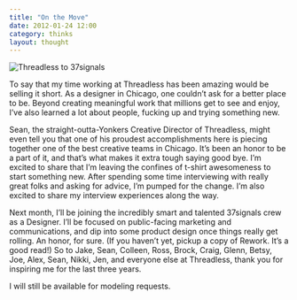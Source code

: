 ```yaml
---
title: "On the Move"
date: 2012-01-24 12:00
category: thinks
layout: thought
---
```


![Threadless to 37signals](http://media.tumblr.com/tumblr_ly9uuhRJeg1qzolz5.gif "Threadless to 37signals")

To say that my time working at Threadless has been amazing would be selling it short. As a designer in Chicago, one couldn’t ask for a better place to be. Beyond creating meaningful work that millions get to see and enjoy, I’ve also learned a lot about people, fucking up and trying something new.

Sean, the straight-outta-Yonkers Creative Director of Threadless, might even tell you that one of his proudest accomplishments here is piecing together one of the best creative teams in Chicago. It’s been an honor to be a part of it, and that’s what makes it extra tough saying good bye.
I’m excited to share that I’m leaving the confines of t-shirt awesomeness to start something new. After spending some time interviewing with really great folks and asking for advice, I’m pumped for the change. I’m also excited to share my interview experiences along the way.

Next month, I’ll be joining the incredibly smart and talented 37signals crew as a Designer. I’ll be focused on public-facing marketing and communications, and dip into some product design once things really get rolling. An honor, for sure. (If you haven’t yet, pickup a copy of Rework. It’s a good read!)
So to Jake, Sean, Colleen, Ross, Brock, Craig, Glenn, Betsy, Joe, Alex, Sean, Nikki, Jen, and everyone else at Threadless, thank you for inspiring me for the last three years.

I will still be available for modeling requests.

